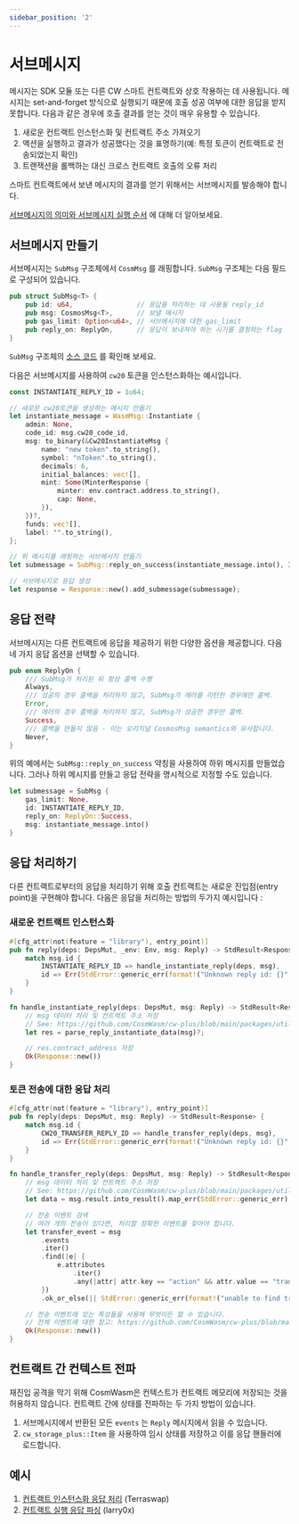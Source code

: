 ```yaml
---
sidebar_position: '2'
---
```


# 서브메시지

메시지는 SDK 모듈 또는 다른 CW 스마트 컨트랙트와 상호 작용하는 데 사용됩니다. 메시지는 set-and-forget 방식으로 실행되기 때문에 호출 성공 여부에 대한 응답을 받지 못합니다. 다음과 같은 경우에 호출 결과를 얻는 것이 매우 유용할 수 있습니다.

1. 새로운 컨트랙트 인스턴스화 및 컨트랙트 주소 가져오기
2. 액션을 실행하고 결과가 성공했다는 것을 표명하기(예: 특정 토큰이 컨트랙트로 전송되었는지 확인)
3. 트랜잭션을 롤백하는 대신 크로스 컨트랙트 호출의 오류 처리

스마트 컨트랙트에서 보낸 메시지의 결과를 얻기 위해서는 서브메시지를 발송해야 합니다.

[서브메시지의 의미와 서브메시지 실행 순서](https://github.com/CosmWasm/cosmwasm/blob/main/SEMANTICS.md#submessages) 에 대해 더 알아보세요.

## 서브메시지 만들기

서브메시지는 `SubMsg` 구조체에서 `CosmMsg` 를 래핑합니다. `SubMsg` 구조체는 다음 필드로 구성되어 있습니다.

```rust
pub struct SubMsg<T> {
    pub id: u64,                // 응답을 처리하는 데 사용될 reply_id
    pub msg: CosmosMsg<T>,      // 보낼 메시지
    pub gas_limit: Option<u64>, // 서브메시지에 대한 gas_limit
    pub reply_on: ReplyOn,      // 응답이 보내져야 하는 시기를 결정하는 flag
}
```

`SubMsg` 구조체의 [소스 코드](https://github.com/CosmWasm/cosmwasm/blob/main/packages/std/src/results/submessages.rs) 를 확인해 보세요.

다음은 서브메시지를 사용하여 `cw20` 토큰을 인스턴스화하는 예시입니다.

```rust
const INSTANTIATE_REPLY_ID = 1u64;

// 새로운 cw20토큰을 생성하는 메시지 만들기
let instantiate_message = WasmMsg::Instantiate {
    admin: None,
    code_id: msg.cw20_code_id,
    msg: to_binary(&Cw20InstantiateMsg {
        name: "new token".to_string(),
        symbol: "nToken".to_string(),
        decimals: 6,
        initial_balances: vec![],
        mint: Some(MinterResponse {
            minter: env.contract.address.to_string(),
            cap: None,
        }),
    })?,
    funds: vec![],
    label: "".to_string(),
};

// 위 메시지를 래핑하는 서브메시지 만들기
let submessage = SubMsg::reply_on_success(instantiate_message.into(), INSTANTIATE_REPLY_ID);

// 서브메시지로 응답 생성
let response = Response::new().add_submessage(submessage);
```

## 응답 전략

서브메시지는 다른 컨트랙트에 응답을 제공하기 위한 다양한 옵션을 제공합니다. 다음 네 가지 응답 옵션을 선택할 수 있습니다.

```rust
pub enum ReplyOn {
    /// SubMsg가 처리된 뒤 항상 콜백 수행
    Always,
    /// 성공의 경우 콜백을 처리하지 않고, SubMsg가 에러를 리턴한 경우에만 콜백.
    Error,
    /// 에러의 경우 콜백을 처리하지 않고, SubMsg가 성공한 경우만 콜백.
    Success,
    /// 콜백을 만들지 않음 - 이는 오리지널 CosmosMsg semantics와 유사합니다.
    Never,
}
```

위의 예에서는 `SubMsg::reply_on_success` 약칭을 사용하여 하위 메시지를 만들었습니다. 그러나 하위 메시지를 만들고 응답 전략을 명시적으로 지정할 수도 있습니다.

```rust
let submessage = SubMsg {
    gas_limit: None,
    id: INSTANTIATE_REPLY_ID,
    reply_on: ReplyOn::Success,
    msg: instantiate_message.into()
}
```

## 응답 처리하기

다른 컨트랙트로부터의 응답을 처리하기 위해 호출 컨트랙트는 새로운 진입점(entry point)을 구현해야 합니다. 다음은 응답을 처리하는 방법의 두가지 예시입니다 :

### 새로운 컨트랙트 인스턴스화

```rust
#[cfg_attr(not(feature = "library"), entry_point)]
pub fn reply(deps: DepsMut, _env: Env, msg: Reply) -> StdResult<Response> {
    match msg.id {
        INSTANTIATE_REPLY_ID => handle_instantiate_reply(deps, msg),
        id => Err(StdError::generic_err(format!("Unknown reply id: {}", id))),
    }
}

fn handle_instantiate_reply(deps: DepsMut, msg: Reply) -> StdResult<Response> {
	// msg 데이터 처리 및 컨트랙트 주소 저장
	// See: https://github.com/CosmWasm/cw-plus/blob/main/packages/utils/src/parse_reply.rs
	let res = parse_reply_instantiate_data(msg)?;

    // res.contract_address 저장
	Ok(Response::new())
}
```

### 토큰 전송에 대한 응답 처리

```rust
#[cfg_attr(not(feature = "library"), entry_point)]
pub fn reply(deps: DepsMut, msg: Reply) -> StdResult<Response> {
    match msg.id {
        CW20_TRANSFER_REPLY_ID => handle_transfer_reply(deps, msg),
        id => Err(StdError::generic_err(format!("Unknown reply id: {}", id))),
    }
}

fn handle_transfer_reply(deps: DepsMut, msg: Reply) -> StdResult<Response> {
	// msg 데이터 처리 및 컨트랙트 주소 저장
	// See: https://github.com/CosmWasm/cw-plus/blob/main/packages/utils/src/parse_reply.rs
	let data = msg.result.into_result().map_err(StdError::generic_err);

    // 전송 이벤트 검색
    // 여러 개의 전송이 있다면, 처리할 정확한 이벤트를 찾아야 합니다.
    let transfer_event = msg
        .events
        .iter()
        .find(|e| {
            e.attributes
                .iter()
                .any(|attr| attr.key == "action" && attr.value == "transfer")
        })
        .ok_or_else(|| StdError::generic_err(format!("unable to find transfer action"))?;

    // 전송 이벤트에 있는 특성들을 사용해 무엇이든 할 수 있습니다.
    // 전체 이벤트에 대한 참고: https://github.com/CosmWasm/cw-plus/blob/main/contracts/cw20-base/src/contract.rs#L239-L244
	Ok(Response::new())
}
```

## 컨트랙트 간 컨텍스트 전파

재진입 공격을 막기 위해 CosmWasm은 컨텍스트가 컨트랙트 메모리에 저장되는 것을 허용하지 않습니다. 컨트랙트 간에 상태를 전파하는 두 가지 방법이 있습니다.

1. 서브메시지에서 반환된 모든 `events` 는 `Reply` 메시지에서 읽을 수 있습니다.
2. `cw_storage_plus::Item` 을 사용하여 임시 상태를 저장하고 이를 응답 핸들러에 로드합니다.

## 예시

1. [컨트랙트 인스턴스화 응답 처리](https://github.com/terraswap/terraswap/blob/main/contracts/terraswap_pair/src/contract.rs) (Terraswap)
2. [컨트랙트 실행 응답 파싱](https://github.com/larry0x/astrozap/blob/master/contracts/astrozap/src/contract.rs) (larry0x)
